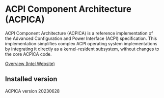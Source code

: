 # ACPI Component Architecture (ACPICA)

ACPI Component Architecture (ACPICA) is a reference implementation of the Advanced Configuration and Power Interface (ACPI) specification. This implementation simplifies complex ACPI operating system implementations by integrating it directly as a kernel-resident subsystem, without changes to the core ACPICA code.

[Overview (Intel Website)](https://www.intel.com/content/www/us/en/developer/topic-technology/open/acpica/overview.html)

## Installed version
ACPICA version 20230628
